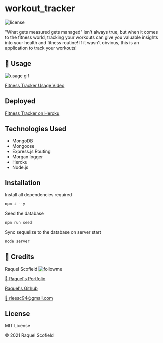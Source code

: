 # workout_tracker
![license](https://img.shields.io/github/license/raquellee/workout_tracker)<br />

"What gets measured gets managed" isn't always true, but when it comes to the fitness world, tracking your workouts can give you valuable insights into your health and fitness routine! If it wasn't obvious, this is an application to track your workouts!

## :cinema: Usage
![usage gif](https://github.com/RaquelLee/tech_blog/blob/main/public/assets/images/fitness_tracker.gif)

[Fitness Tracker Usage Video](https://drive.google.com/file/d/1WnQqaQJ2Mejzu0D7BMunpI3YKScb44DC/view)


## Deployed
[Fitness Tracker on Heroku](https://quiet-taiga-91709.herokuapp.com/)

## Technologies Used 
* MongoDB
* Mongoose
* Express.js Routing
* Morgan logger
* Heroku
* Node.js

## Installation

Install all dependencies required
```md
npm i --y
```

Seed the database 
```md
npm run seed
```

Sync sequelize to the database on server start
 ```md
node server
```

## :busts_in_silhouette:  Credits 
Raquel Scofield ![followme](https://img.shields.io/github/followers/raquellee?label=Follow&style=social)

[:eyes: Raquel's Portfolio](https://raquellee.github.io/)

[Raquel's Github](http://github.com/raquellee)

<a href="mailto:raquel@icloud.com">:email: rleesc94@gmail.com</a>

## License 
MIT License

:copyright: 2021 Raquel Scofield